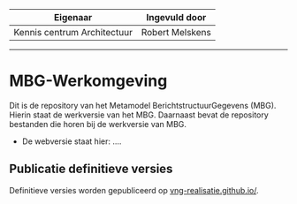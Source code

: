 | Eigenaar | Ingevuld door |
| --- | --- |
| Kennis centrum Architectuur | Robert Melskens |
<hr/>

# MBG-Werkomgeving

Dit is de repository van het Metamodel BerichtstructuurGegevens (MBG). Hierin staat de werkversie van het MBG. 
Daarnaast bevat de repository bestanden die horen bij de werkversie van MBG.

 - De webversie staat hier: ....

## Publicatie definitieve versies

Definitieve versies worden gepubliceerd op [vng-realisatie.github.io/](https://vng-realisatie.github.io/).

